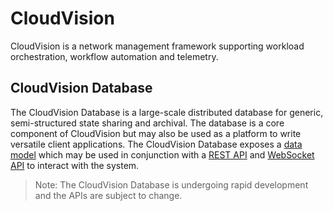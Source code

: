 # CloudVision

CloudVision is a network management framework supporting workload orchestration, workflow
automation and telemetry.

## CloudVision Database

The CloudVision Database is a large-scale distributed database for generic, semi-structured
state sharing and archival. The database is a core component of CloudVision but may also be
used as a platform to write versatile client applications. The CloudVision Database exposes
a [data model](docs/data_model.md) which may be used in conjunction with a
[REST API](docs/apiserver_rest.md) and [WebSocket API](docs/cloudvision-connector.md) to
interact with the system.

> Note: The CloudVision Database is undergoing rapid development and the APIs are subject
to change.
